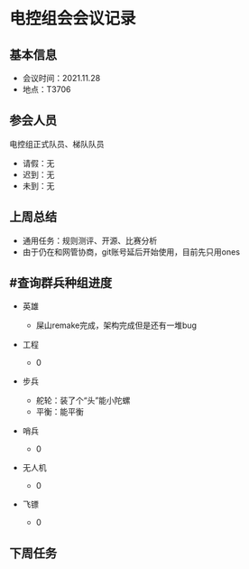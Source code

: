 # 电控组会会议记录

## 基本信息
* 会议时间：2021.11.28
* 地点：T3706

## 参会人员
电控组正式队员、梯队队员
* 请假：无
* 迟到：无
* 未到：无

## 上周总结
* 通用任务：规则测评、开源、比赛分析
* 由于仍在和网管协商，git账号延后开始使用，目前先只用ones

## #查询群兵种组进度
* 英雄
  * 屎山remake完成，架构完成但是还有一堆bug

* 工程
  * 0

* 步兵
  * 舵轮：装了个“头”能小陀螺
  * 平衡：能平衡

* 哨兵
    * 0

* 无人机
    * 0

* 飞镖 
    * 0

## 下周任务
